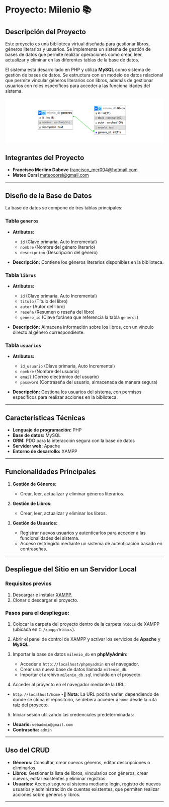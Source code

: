 # Proyecto: Milenio 📚

## Descripción del Proyecto

Este proyecto es una biblioteca virtual diseñada para gestionar libros, géneros literarios y usuarios. Se implementa un sistema de gestión de bases de datos que permite realizar operaciones como crear, leer, actualizar y eliminar en las diferentes tablas de la base de datos. 

El sistema está desarrollado en PHP y utiliza **MySQL** como sistema de gestión de bases de datos. Se estructura con un modelo de datos relacional que permite vincular géneros literarios con libros, además de gestionar usuarios con roles específicos para acceder a las funcionalidades del sistema.

![Diagrama](/der.png)

## Integrantes del Proyecto

- **Francisco Merlino Dabove**
  [francisco_mer004@hotmail.com](mailto:francisco_mer004@hotmail.com)
- **Mateo Corsi**
  [mateocorsi@gmail.com](mailto:mateocorsi@gmail.com)

---

## Diseño de la Base de Datos

La base de datos se compone de tres tablas principales:

### Tabla `generos`
- **Atributos:**
  - `id` (Clave primaria, Auto Incremental)
  - `nombre` (Nombre del género literario)
  - `descripcion` (Descripción del género)

- **Descripción:**
  Contiene los géneros literarios disponibles en la biblioteca.

### Tabla `libros`
- **Atributos:**
  - `id` (Clave primaria, Auto Incremental)
  - `titulo` (Título del libro)
  - `autor` (Autor del libro)
  - `reseña` (Resumen o reseña del libro)
  - `genero_id` (Clave foránea que referencia la tabla `generos`)

- **Descripción:**
  Almacena información sobre los libros, con un vínculo directo al género correspondiente.

### Tabla `usuarios`
- **Atributos:**
  - `id_usuario` (Clave primaria, Auto Incremental)
  - `nombre` (Nombre del usuario)
  - `email` (Correo electrónico del usuario)
  - `password` (Contraseña del usuario, almacenada de manera segura)

- **Descripción:**
  Gestiona los usuarios del sistema, con permisos específicos para realizar acciones en la biblioteca.

---

## Características Técnicas

- **Lenguaje de programación:** PHP
- **Base de datos:** MySQL
- **ORM:** PDO para la interacción segura con la base de datos
- **Servidor web:** Apache
- **Entorno de desarrollo:** XAMPP

---

## Funcionalidades Principales

1. **Gestión de Géneros:**
   - Crear, leer, actualizar y eliminar géneros literarios.

2. **Gestión de Libros:**
   - Crear, leer, actualizar y eliminar los libros.

3. **Gestión de Usuarios:**
   - Registrar nuevos usuarios y autenticarlos para acceder a las funcionalidades del sistema.
   - Acceso restringido mediante un sistema de autenticación basado en contraseñas.

---

## Despliegue del Sitio en un Servidor Local

### Requisitos previos
1. Descargar e instalar [XAMPP](https://www.apachefriends.org/index.html).
2. Clonar o descargar el proyecto.

### Pasos para el despliegue:
1. Colocar la carpeta del proyecto dentro de la carpeta `htdocs` de XAMPP (ubicada en `C:/xampp/htdocs`).
2. Abrir el panel de control de XAMPP y activar los servicios de **Apache** y **MySQL**.
3. Importar la base de datos `milenio_db` en **phpMyAdmin**:
   - Acceder a `http://localhost/phpmyadmin` en el navegador.
   - Crear una nueva base de datos llamada `milenio_db`.
   - Importar el archivo `milenio_db.sql` incluido en el proyecto.

4. Acceder al proyecto en el navegador mediante la URL:
- `http://localhost/home`
-📝 **Nota:** La URL podria variar, dependiendo de donde se clona el repositorio,
se debera acceder a `home` desde la ruta raiz del proyecto.

5. Iniciar sesión utilizando las credenciales predeterminadas:
- **Usuario:** `webadmin@gmail.com`
- **Contraseña:** `admin`

---

## Uso del CRUD
- **Géneros:** Consultar, crear nuevos géneros, editar descripciones o eliminarlos.
- **Libros:** Gestionar la lista de libros, vincularlos con géneros, crear nuevos, editar existentes y eliminar registros.
- **Usuarios:** Acceso seguro al sistema mediante login, registro de nuevos usuarios y administración de cuentas existentes, que permiten realizar acciones sobre géneros y libros.

---
